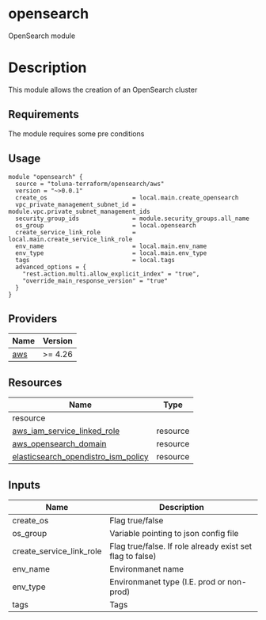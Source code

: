 # opensearch
OpenSearch module

# Description

This module allows the creation of an OpenSearch cluster

## Requirements
The module requires some pre conditions

## Usage
```hcl
module "opensearch" {
  source = "toluna-terraform/opensearch/aws"
  version = "~>0.0.1"  
  create_os                        = local.main.create_opensearch
  vpc_private_management_subnet_id = module.vpc.private_subnet_management_ids
  security_group_ids               = module.security_groups.all_name
  os_group                         = local.opensearch
  create_service_link_role         = local.main.create_service_link_role
  env_name                         = local.main.env_name
  env_type                         = local.main.env_type
  tags                             = local.tags
  advanced_options = {
    "rest.action.multi.allow_explicit_index" = "true",
    "override_main_response_version" = "true"
  }
}
```

## Providers

| Name | Version |
|------|---------|
| <a name="provider_aws"></a> [aws](#provider\_aws) | >= 4.26 |

## Resources

| Name | Type |
|------|------|
resource |
| [aws_iam_service_linked_role](https://registry.terraform.io/providers/hashicorp/aws/latest/docs/resources/iam_service_linked_role) | resource |
| [aws_opensearch_domain](https://registry.terraform.io/providers/hashicorp/aws/latest/docs/resources/elasticsearch_domain) | resource |
| [elasticsearch_opendistro_ism_policy](https://registry.terraform.io/providers/steveteuber/elasticsearch/latest/docs/resources/opendistro_ism_policy) | resource |

## Inputs
| Name | Description |
|------|------|
|create_os|Flag true/false |
|os_group|Variable pointing to json config file |
|create_service_link_role|Flag true/false. If role already exist set flag to false)|
|env_name|Environmanet name |
|env_type|Environmanet type (I.E. prod or non-prod)|
|tags|Tags|

